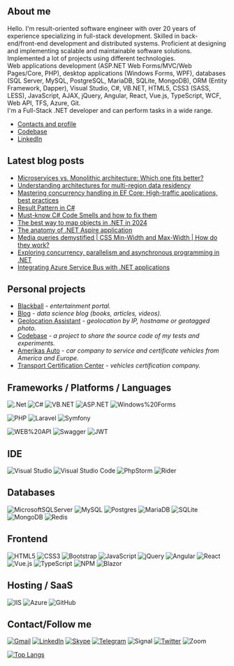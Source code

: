 ## About me
Hello. I'm result-oriented software engineer with over 20 years of experience specializing in full-stack development. Skilled in back-end/front-end development and distributed systems.
Proficient at designing and implementing scalable and maintainable software solutions. Implemented a lot of projects using different technologies.\
Web applications development (ASP.NET Web Forms/MVC/Web Pages/Core, PHP), desktop applications (Windows Forms, WPF),
databases (SQL Server, MySQL, PostgreSQL, MariaDB, SQLite, MongoDB), ORM (Entity Framework, Dapper),
Visual Studio, C#, VB.NET, HTML5, CSS3 (SASS, LESS), JavaScript, AJAX, jQuery, Angular, React, Vue.js, TypeScript, WCF, Web API, TFS, Azure, Git.\
I'm a Full-Stack .NET developer and can perform tasks in a wide range.

* [Contacts and profile](https://sd.blackball.lv/sergey-drozdov)
* [Codebase](https://codebase.blackball.lv/)
* [LinkedIn](https://www.linkedin.com/in/serg-drozdov/)

## Latest blog posts
<!-- BLOG-POST-LIST:START -->
- [Microservices vs. Monolithic architecture: Which one fits better?](https://sd.blackball.lv/articles/read/19832)
- [Understanding architectures for multi-region data residency](https://sd.blackball.lv/articles/read/19826)
- [Mastering concurrency handling in EF Core: High-traffic applications, best practices](https://sd.blackball.lv/articles/read/19828)
- [Result Pattern in C#](https://sd.blackball.lv/articles/read/19741)
- [Must-know C# Code Smells and how to fix them](https://sd.blackball.lv/articles/read/19825)
- [The best way to map objects in .NET in 2024](https://sd.blackball.lv/articles/read/19737)
- [The anatomy of .NET Aspire application](https://sd.blackball.lv/articles/read/19736)
- [Media queries demystified | CSS Min-Width and Max-Width | How do they work?](https://sd.blackball.lv/articles/read/19734)
- [Exploring concurrency, parallelism and asynchronous programming in .NET](https://sd.blackball.lv/articles/read/19733)
- [Integrating Azure Service Bus with .NET applications](https://sd.blackball.lv/articles/read/19729)
<!-- BLOG-POST-LIST:END -->

## Personal projects
* [Blackball](https://blackball.lv/) - *entertainment portal.*
* [Blog](https://sd.blackball.lv/) - *data science blog (books, articles, videos).*
* [Geolocation Assistant](https://geodata.blackball.lv/) - *geolocation by IP, hostname or geotagged photo.*
* [Codebase](https://codebase.blackball.lv/) - *a project to share the source code of my tests and experiments.*
* [Amerikas Auto](https://amerikasauto.com/) - *car company to service and certificate vehicles from America and Europe.*
* [Transport Certification Center](https://autosc.site/) - *vehicles certification company.*

## Frameworks / Platforms / Languages
![.Net](https://img.shields.io/badge/.NET-5C2D91?style=for-the-badge&logo=.net&logoColor=white)
![C#](https://img.shields.io/badge/c%23-%23239120.svg?style=for-the-badge&logo=c-sharp&logoColor=white)
![VB.NET](https://img.shields.io/badge/-VB.NET-512BD4?style=for-the-badge&logo=visualbasic&logoColor=white)
![ASP.NET](https://img.shields.io/badge/-ASP.NET-333537?style=for-the-badge&logo=asp-net)
![Windows%20Forms](https://img.shields.io/badge/-Windows%20Forms-333537?style=for-the-badge&logo=Windows%20Forms)

![PHP](https://img.shields.io/badge/php-%23777BB4.svg?style=for-the-badge&logo=php&logoColor=white)
![Laravel](https://img.shields.io/badge/Laravel-FF2D20?style=for-the-badge&logo=laravel&logoColor=white)
![Symfony](https://img.shields.io/badge/Symfony-black?style=for-the-badge&logo=symfony)

![WEB%20API](https://img.shields.io/badge/WEB%20API-4FC08D?style=for-the-badge&logo=webapi&logoColor=fff)
![Swagger](https://img.shields.io/badge/-Swagger-%23Clojure?style=for-the-badge&logo=swagger&logoColor=white)
![JWT](https://img.shields.io/badge/JWT-black?style=for-the-badge&logo=JSON%20web%20tokens)

## IDE
![Visual Studio](https://custom-icon-badges.demolab.com/badge/Visual%20Studio-5C2D91.svg?style=for-the-badge&logo=visual-studio&logoColor=white)
![Visual Studio Code](https://img.shields.io/badge/Visual%20Studio%20Code-0078d7.svg?style=for-the-badge&logo=visual-studio-code&logoColor=white)
![PhpStorm](https://img.shields.io/badge/phpstorm-143?style=for-the-badge&logo=phpstorm&logoColor=black&color=black&labelColor=darkorchid)
![Rider](https://img.shields.io/badge/Rider-000?style=for-the-badge&logo=rider&logoColor=fff)

## Databases
![MicrosoftSQLServer](https://img.shields.io/badge/Microsoft%20SQL%20Sever-CC2927?style=for-the-badge&logo=microsoft%20sql%20server&logoColor=white)
![MySQL](https://img.shields.io/badge/-MySQL-4479A1?style=for-the-badge&logo=mysql&logoColor=white)
![Postgres](https://img.shields.io/badge/postgres-%23316192.svg?style=for-the-badge&logo=postgresql&logoColor=white)
![MariaDB](https://img.shields.io/badge/MariaDB-003545?style=for-the-badge&logo=mariadb&logoColor=white)
![SQLite](https://img.shields.io/badge/sqlite-%2307405e.svg?style=for-the-badge&logo=sqlite&logoColor=white)
![MongoDB](https://img.shields.io/badge/MongoDB-%234ea94b.svg?style=for-the-badge&logo=mongodb&logoColor=white)
![Redis](https://img.shields.io/badge/redis-%23DD0031.svg?style=for-the-badge&logo=redis&logoColor=white)

## Frontend
![HTML5](https://img.shields.io/badge/html5-%23E34F26.svg?style=for-the-badge&logo=html5&logoColor=white)
![CSS3](https://img.shields.io/badge/css3-%231572B6.svg?style=for-the-badge&logo=css3&logoColor=white)
![Bootstrap](https://img.shields.io/badge/bootstrap-%23563D7C.svg?style=for-the-badge&logo=bootstrap&logoColor=white)
![JavaScript](https://img.shields.io/badge/JavaScript-F7DF1E?style=for-the-badge&logo=javascript&logoColor=000)
![jQuery](https://img.shields.io/badge/jquery-%230769AD.svg?style=for-the-badge&logo=jquery&logoColor=white)
![Angular](https://img.shields.io/badge/angular-%23DD0031.svg?style=for-the-badge&logo=angular&logoColor=white)
![React](https://img.shields.io/badge/react-%2320232a.svg?style=for-the-badge&logo=react&logoColor=%2361DAFB)
![Vue.js](https://img.shields.io/badge/Vue.js-4FC08D?style=for-the-badge&logo=vuedotjs&logoColor=fff)
![TypeScript](https://img.shields.io/badge/typescript-%23007ACC.svg?style=for-the-badge&logo=typescript&logoColor=white)
![NPM](https://img.shields.io/badge/NPM-%23000000.svg?style=for-the-badge&logo=npm&logoColor=white)
![Blazor](https://img.shields.io/badge/blazor-%235C2D91.svg?style=for-the-badge&logo=blazor&logoColor=white)

## Hosting / SaaS
![IIS](https://img.shields.io/badge/-IIS-333537?style=for-the-badge&logo=iis)
![Azure](https://img.shields.io/badge/azure-%230072C6.svg?style=for-the-badge&logo=microsoftazure&logoColor=white)
![GitHub](https://img.shields.io/badge/GitHub-100000?style=for-the-badge&logo=github&logoColor=white)

## Contact/Follow me
[![Gmail](https://img.shields.io/badge/Gmail-D14836?style=for-the-badge&logo=gmail&logoColor=white)](mailto:sergey.drozdov.0305@gmail.com)
[![LinkedIn](https://img.shields.io/badge/linkedin-%230077B5.svg?style=for-the-badge&logo=linkedin&logoColor=white)](https://www.linkedin.com/in/serg-drozdov/)
[![Skype](https://img.shields.io/badge/Skype-%2300AFF0.svg?style=for-the-badge&logo=Skype&logoColor=white)](skype:sergey-drozdov?chat)
[![Telegram](https://img.shields.io/badge/-Telegram-333537?style=for-the-badge&logo=Telegram)](https://t.me/cyberserg80)
![Signal](https://img.shields.io/badge/Signal-3A76F0?style=for-the-badge&logo=signal&logoColor=white)
[![Twitter](https://img.shields.io/badge/Twitter-1DA1F2?style=for-the-badge&logo=twitter&logoColor=white)](https://twitter.com/sergey_drozdov)
![Zoom](https://img.shields.io/badge/Zoom-2D8CFF?style=for-the-badge&logo=zoom&logoColor=white)

[![Top Langs](https://github-readme-stats.vercel.app/api/top-langs/?username=sergdrozdov)](https://github.com/anuraghazra/github-readme-stats)
